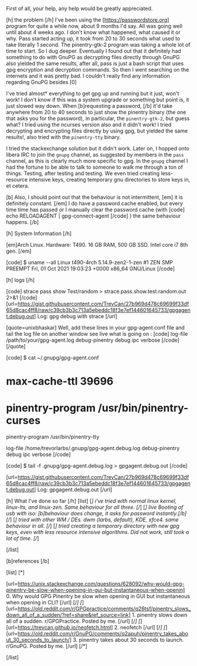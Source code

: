  
First of all, your help, any help would be greatly appreciated.
 
[h]
the problem
[/h]
I've been using the [https://passwordstore.org] program for quite a while now, about 9 months I'd say.
All was going well until about 4 weeks ago. I don't 
know what happened, what caused it or why. Pass started acting up, it took from
20 to 30 seconds what used to take literally 1 second. The pinentry-gtk-2 
program was taking a whole lot of time to start. So I dug deeper. Eventually I
found out that it definitely had something to do with GnuPG as decrypting
files directly through GnuPG also yielded the same results, after all, pass is
just a bash script that uses gpg encryption and decryption commands. So then I
went searching on the internets and it was pretty bad. I couldn't really find
any information regarding GnuPG besides [0]

I've tried almost* everything to get gpg up and running but it just, 
won't work! I don't know if this was a system upgrade or 
something but point is, it just slowed way down. When [b]requesting a password, [/b]
it'd take anywhere from 20 to 40 seconds to just show the pinentry binary (the 
one that asks you for the password), in particular, the `pinentry-gtk-2`, but 
guess what? I tried using the ncurses version also and it didn't work! I tried 
decrypting and encrypting files directly by using gpg, but yielded the same 
results!, also tried with the `pinentry-tty` binary.

I tried the stackexchange solution but it didn't work. Later on, 
I hopped onto libera IRC to join the `gnupg` channel, as 
suggested by members in the `pass` channel, as this is clearly much more 
specific to gpg. In the `gnupg` channel I had the fortune to be able to talk to 
someone to walk me through a ton of things. Testing, after testing and testing. 
We even tried creating less-resource intensive keys, creating temporary gnu 
directories to store keys in, et cetera.

[b]
Also, I should point out that the behaviour is not intermittent, [em] it is 
definitely constant. [/em]
I do have a password cache enabled, but every time time 
has passed or I manually clear the password cache (with [code] echo RELOADAGENT | gpg-connect-agent [/code] ) the same behaviour happens.
[/b]

[h]
System Information
[/h]

[em]Arch Linux. Hardware: T490. 16 GB RAM, 500 GB SSD. Intel core i7 8th gen.
[/em]

[code]
$ uname --all
Linux t490-4rch 5.14.9-zen2-1-zen #1 ZEN SMP PREEMPT Fri, 01 Oct 2021 19:03:23 +0000 x86_64 GNU/Linux
[/code]


[h]
logs
[/h]

[code]
strace pass show Test/random > strace.pass.show.test.random.out 2>&1
[/code]
[url=https://gist.githubusercontent.com/TrevCan/27b969d478c69699f33df65d8cac4ff8/raw/c39cb3b3c713a5ebeddc18f3e7ef144601645733/gpgagent.debug.out] Log: gpg debug with strace [/url]


[quote=unixbhaskar]
Well, add these lines in your gpg-agent.conf file and tail the log file on another window see live what is going on :
	[code]
	log-file /path/to/your/gpg-agent.log
	debug-pinentry
	debug ipc
	verbose
	[/code]
[/quote]

[code]
$ cat ~/.gnupg/gpg-agent.conf
# max-cache-ttl 39696
# pinentry-program /usr/bin/pinentry-curses
pinentry-program /usr/bin/pinentry-tty

log-file /home/trevorlarbs/.gnupg/gpg-agent.debug.log
debug-pinentry
debug ipc
verbose
[/code]

[code]
$ tail -f .gnupg/gpg-agent.debug.log > gpgagent.debug.out
[/code]

[url=https://gist.githubusercontent.com/TrevCan/27b969d478c69699f33df65d8cac4ff8/raw/c39cb3b3c713a5ebeddc18f3e7ef144601645733/gpgagent.debug.out] Log: gpgagent.debug.out [/url]

[h] What I've done so far
[/h]
[list]
[*]
	i've tried with normal linux kernel, linux-lts, and linux-zen. Same behaviour for all three.
[/*]
[*]
	live Booting of usb with iso: [b]behaviour does change, it asks for password instantly.[/b]
[/*]
[*]
	tried with other WM / DEs. dwm (larbs, default), KDE, xfce4. same behaviour in all.
[/*]
[*]
	tried creating a temporary directory with new gpg keys, even with less resource intensive algorithms. Did not work, still took a lot of time.
[/*]


[/list]


[b]references
[/b]


[list]
[*]

[url=https://unix.stackexchange.com/questions/628092/why-would-gpg-pinentry-be-slow-when-opening-in-gui-but-instantaneous-when-openin] 0. Why would GPG Pinentry be slow when opening in GUI but instantaneous when opening in CLI? [/url]
[/*]
[*]
[url=https://old.reddit.com/r/GPGpractice/comments/q26tsf/pinentry_slows_down_all_of_a_sudden/?ref=share&ref_source=link] 1. pinentry slows down all of a sudden. r/GPGPractice. Posted by me. [/url]
[/*]
[*]
[url=https://trevcan.github.io/neofetch.html] 2. neofetch [/url]
[/*]
[*]
[url=https://old.reddit.com/r/GnuPG/comments/q2apuh/pinentry_takes_about_30_seconds_to_launch/] 3. pinentry takes about 30 seconds to launch. r/GnuPG. Posted by me. [/url]
[/*]


[/list]


